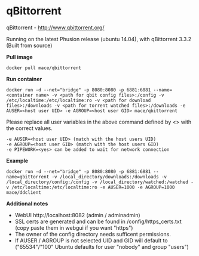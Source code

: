 qBittorrent
==========================


qBittorrent - http://www.qbittorrent.org/



Running on the latest Phusion release (ubuntu 14.04), with qBittorrent 3.3.2 (Built from source)

**Pull image**

```
docker pull mace/qbittorrent
```


**Run container**

```
docker run -d --net="bridge" -p 8080:8080 -p 6881:6881 --name=<container name> -v <path for qbit config files>:/config -v /etc/localtime:/etc/localtime:ro -v <path for download files>:/downloads -v <path for torrent watched files>:/downloads -e AUSER=<host user UID> -e AGROUP=<host user GID> mace/qbittorrent
```
Please replace all user variables in the above command defined by <> with the correct values.
```
-e AUSER=<host user UID> (match with the host users UID)
-e AGROUP=<host user GID> (match with the host users GID)
-e PIPEWORK=<yes> can be added to wait for network connection
```

**Example**

```
docker run -d --net="bridge" -p 8080:8080 -p 6881:6881 --name=qbittorrent -v /local_directory/downloads:/downloads -v /local_directory/config:/config -v /local_directory/watched:/watched -v /etc/localtime:/etc/localtime:ro -e AUSER=1000 -e AGROUP=1000 mace/ddclient
```



**Additional notes**

* WebUI http://localhost:8082 (admin / adminadmin)
* SSL certs are generated and can be found in /config/https_certs.txt (copy paste them in webgui if you want "https")
* The owner of the config directory needs sufficent permissions.
* If AUSER / AGROUP is not selected UID and GID will default to ("65534"/"100" Ubuntu defaults for user "nobody" and group "users")

